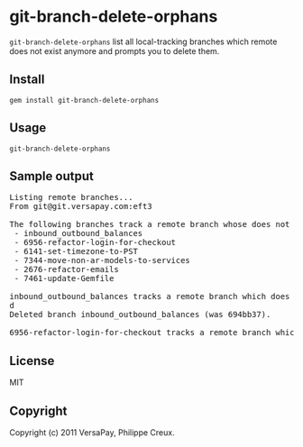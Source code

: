 # git-branch-delete-orphans

`git-branch-delete-orphans` list all local-tracking branches which
remote does not exist anymore and prompts you to delete them.

## Install

    gem install git-branch-delete-orphans

## Usage

    git-branch-delete-orphans

## Sample output

<pre>
Listing remote branches...
From git@git.versapay.com:eft3

The following branches track a remote branch whose does not exist anymore:
 - inbound_outbound_balances
 - 6956-refactor-login-for-checkout
 - 6141-set-timezone-to-PST
 - 7344-move-non-ar-models-to-services
 - 2676-refactor-emails
 - 7461-update-Gemfile

inbound_outbound_balances tracks a remote branch which does not exist anymore. Do you want to [d]elete it, [D]elete all, [k]eep it or [K]eep all?
d
Deleted branch inbound_outbound_balances (was 694bb37).

6956-refactor-login-for-checkout tracks a remote branch which does not exist anymore. Do you want to [d]elete it, [D]elete all, [k]eep it or [K]eep all?
</pre>

## License

MIT

## Copyright

Copyright (c) 2011 VersaPay, Philippe Creux.

